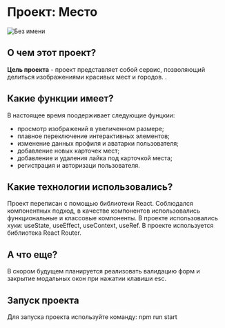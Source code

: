 # Проект: Место

![Без имени](https://user-images.githubusercontent.com/110557132/195916031-c0cf1c30-424d-47af-8e36-533395b7ded8.png)

## О чем этот проект?

**Цель проекта** - проект представляет собой сервис, позволяющий делиться изображениями красивых мест и городов. .

## Какие функции имеет?

В настоящее время поодерживает следующие фунцкии:

- просмотр изображений в увеличенном размере;
- плавное переключение интерактивных элементов;
- изменение данных профиля и аватарки пользователя;
- добавление новых карточек мест;
- добавление и удаления лайка под карточкой места;
- регистрация и авторизаци пользователя.

## Какие технологии использовались?

Проект переписан с помощью библиотеки React.
Соблюдался компонентных подход, в качестве компонентов использовались функциональные и классовые компоненты.
В проекте использовались хуки: useState, useEffect, useContext, useRef.
В проекте используется библиотека React Router. 

## А что еще?

В скором будущем планируется реализовать валидацию форм и закрытие модальных окон при нажатии клавиши esc. 

## Запуск проекта

Для запуска проекта используйте команду: npm run start
